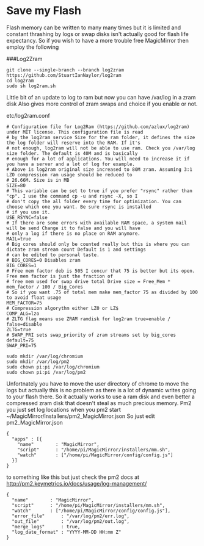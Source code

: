 # Save my Flash
Flash memory can be written to many many times but it is limited and constant thrashing by logs or swap disks isn't actually good for flash life expectancy.
So if you wish to have a more trouble free MagicMirror then employ the following

###Log2Zram
```
git clone --single-branch --branch log2zram https://github.com/StuartIanNaylor/log2ram
cd log2ram
sudo sh log2ram.sh
```
Little bit of an update to log to ram but now you can have /var/log in a zram disk
Also gives more control of zram swaps and choice if you enable or not.

etc/log2ram.conf
```
# Configuration file for Log2Ram (https://github.com/azlux/log2ram) under MIT license. This configuration file is read 
# by the log2ram service Size for the ram folder, it defines the size the log folder will reserve into the RAM. If it's 
# not enough, log2ram will not be able to use ram. Check you /var/log size folder. The default is 40M and is basically 
# enough for a lot of applications. You will need to increase it if you have a server and a lot of log for example. 
# Above is log2ram original size increased to 80M zram. Assuming 3:1 LZO compression ram usage should be reduced to 
# 26.66M. Size is in MB
SIZE=80
# This variable can be set to true if you prefer "rsync" rather than "cp". I use the command cp -u and rsync -X, so I 
# don't copy the all folder every time for optimization. You can choose which one you want. Be sure rsync is installed 
# if you use it.
USE_RSYNC=false
# If there are some errors with available RAM space, a system mail will be send Change it to false and you will have 
# only a log if there is no place on RAM anymore.
MAIL=true
# Big cores should only be counted really but this is where you can dictate zram stream count Default is 1 and settings 
# can be edited to personal taste.
# BIG_CORES=0 Disables zram
BIG_CORES=1
# Free mem factor deb is 505 I concur that 75 is better but its open. Free mem factor is just the fraction of 
# free mem used for swap drive total Drive size = Free_Mem * mem_factor / 100 / Big_Cores
# So if you want .75 of total mem make mem_factor 75 as divided by 100 to avoid float usage
MEM_FACTOR=75
# Compression algorythm either LZ0 or LZ$
COMP_ALG=lzo
# ZLTG flag means use ZRAM ramdisk for log2ram true=enable / false=disable
ZLTG=true
# SWAP_PRI sets swap_priority of zram streams set by big_cores default=75
SWAP_PRI=75
```
```
sudo mkdir /var/log/chromium
sudo mkdir /var/log/pm2
sudo chown pi:pi /var/log/chromium
sudo chown pi:pi /var/log/pm2
```
Unfortnately you have to move the user directory of chrome to move the logs but actually this is no problem as there is a lot of dynamic writes going to your flash there.
So it actually works to use a ram disk and even better a compressed zram disk that doesn't steal as much precious memory.
Pm2 you just set log locations when you pm2 start ~/MagicMirror/installers/pm2_MagicMirror.json
So just edit pm2_MagicMirror.json
```
{
  "apps" : [{
    "name"        : "MagicMirror",
    "script"      : "/home/pi/MagicMirror/installers/mm.sh",
    "watch"       : ["/home/pi/MagicMirror/config/config.js"]
  }]
}
```
to something like this but just check the pm2 docs at http://pm2.keymetrics.io/docs/usage/log-management/
```
{
  "name"        : "MagicMirror",
  "script"      : "/home/pi/MagicMirror/installers/mm.sh",
  "watch"       : ["/home/pi/MagicMirror/config/config.js"],
  "error_file"      : "/var/log/pm2/err.log",
  "out_file"        : "/var/log/pm2/out.log",
  "merge_logs"      : true,
  "log_date_format" : "YYYY-MM-DD HH:mm Z"
}
```
